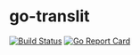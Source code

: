 # go-translit
[![Build Status](https://travis-ci.org/gen1us2k/go-translit.svg)](https://travis-ci.org/gen1us2k/go-translit.svg) [![Go Report Card](http://goreportcard.com/badge/gen1us2k/go-translit)](http://goreportcard.com/report/gen1us2k/go-translit)
